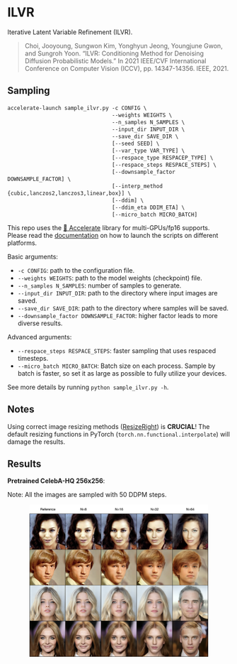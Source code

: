 # ILVR

Iterative Latent Variable Refinement (ILVR).

> Choi, Jooyoung, Sungwon Kim, Yonghyun Jeong, Youngjune Gwon, and Sungroh Yoon. “ILVR: Conditioning Method for Denoising Diffusion Probabilistic Models.” In 2021 IEEE/CVF International Conference on Computer Vision (ICCV), pp. 14347-14356. IEEE, 2021.



## Sampling

```shell
accelerate-launch sample_ilvr.py -c CONFIG \
                                 --weights WEIGHTS \
                                 --n_samples N_SAMPLES \
                                 --input_dir INPUT_DIR \
                                 --save_dir SAVE_DIR \
                                 [--seed SEED] \
                                 [--var_type VAR_TYPE] \
                                 [--respace_type RESPACEP_TYPE] \
                                 [--respace_steps RESPACE_STEPS] \
                                 [--downsample_factor DOWNSAMPLE_FACTOR] \
                                 [--interp_method {cubic,lanczos2,lanczos3,linear,box}] \
                                 [--ddim] \
                                 [--ddim_eta DDIM_ETA] \
                                 [--micro_batch MICRO_BATCH]
```

This repo uses the [🤗 Accelerate](https://huggingface.co/docs/accelerate/index) library for multi-GPUs/fp16 supports. Please read the [documentation](https://huggingface.co/docs/accelerate/basic_tutorials/launch#using-accelerate-launch) on how to launch the scripts on different platforms.

Basic arguments:

- `-c CONFIG`: path to the configuration file.
- `--weights WEIGHTS`: path to the model weights (checkpoint) file.
- `--n_samples N_SAMPLES`: number of samples to generate.
- `--input_dir INPUT_DIR`: path to the directory where input images are saved.
- `--save_dir SAVE_DIR`: path to the directory where samples will be saved.
- `--downsample_factor DOWNSAMPLE_FACTOR`: higher factor leads to more diverse results.

Advanced arguments:

- `--respace_steps RESPACE_STEPS`: faster sampling that uses respaced timesteps.
- `--micro_batch MICRO_BATCH`: Batch size on each process. Sample by batch is faster, so set it as large as possible to fully utilize your devices.

See more details by running `python sample_ilvr.py -h`.



## Notes

Using correct image resizing methods ([ResizeRight](https://github.com/assafshocher/ResizeRight)) is **CRUCIAL**! The default resizing functions in PyTorch (`torch.nn.functional.interpolate`) will damage the results.



## Results

**Pretrained CelebA-HQ 256x256**:

Note: All the images are sampled with 50 DDPM steps.

<p align="center">
  <img src="../assets/ilvr-celebahq.png" width=80% />
</p>
